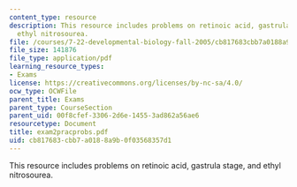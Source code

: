 ```yaml
---
content_type: resource
description: This resource includes problems on retinoic acid, gastrula stage, and
  ethyl nitrosourea.
file: /courses/7-22-developmental-biology-fall-2005/cb817683cbb7a0188a9b0f03568357d1_exam2pracprobs.pdf
file_size: 141876
file_type: application/pdf
learning_resource_types:
- Exams
license: https://creativecommons.org/licenses/by-nc-sa/4.0/
ocw_type: OCWFile
parent_title: Exams
parent_type: CourseSection
parent_uid: 00f8cfef-3306-2d6e-1455-3ad862a56ae6
resourcetype: Document
title: exam2pracprobs.pdf
uid: cb817683-cbb7-a018-8a9b-0f03568357d1
---
```

This resource includes problems on retinoic acid, gastrula stage, and ethyl nitrosourea.